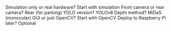 Simulation only or real hardware?	Start with simulation
Front camera or rear camera?	Rear (for parking)
YOLO version?	YOLOv8
Depth method?	MiDaS (monocular)
GUI or just OpenCV?	Start with OpenCV
Deploy to Raspberry Pi later?	Optional
